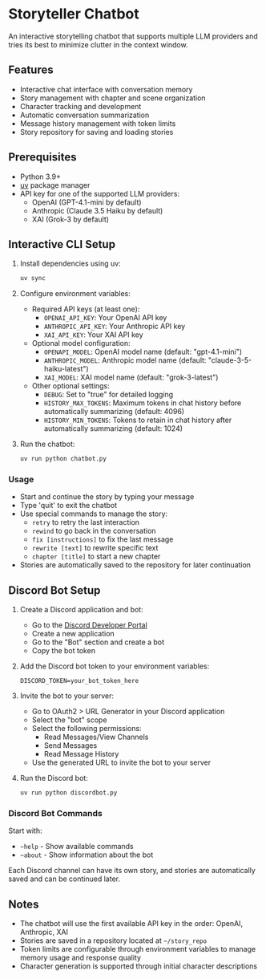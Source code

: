 # Storyteller Chatbot

An interactive storytelling chatbot that supports multiple LLM providers and tries its best to minimize clutter in the context window.

## Features

- Interactive chat interface with conversation memory
- Story management with chapter and scene organization
- Character tracking and development
- Automatic conversation summarization
- Message history management with token limits
- Story repository for saving and loading stories


## Prerequisites

- Python 3.9+
- [uv](https://github.com/astral-sh/uv) package manager
- API key for one of the supported LLM providers:
  - OpenAI (GPT-4.1-mini by default)
  - Anthropic (Claude 3.5 Haiku by default)
  - XAI (Grok-3 by default)

## Interactive CLI Setup

1. Install dependencies using uv:
   ```bash
   uv sync
   ```
2. Configure environment variables:
   - Required API keys (at least one):
     - `OPENAI_API_KEY`: Your OpenAI API key
     - `ANTHROPIC_API_KEY`: Your Anthropic API key
     - `XAI_API_KEY`: Your XAI API key
   - Optional model configuration:
     - `OPENAPI_MODEL`: OpenAI model name (default: "gpt-4.1-mini")
     - `ANTHROPIC_MODEL`: Anthropic model name (default: "claude-3-5-haiku-latest")
     - `XAI_MODEL`: XAI model name (default: "grok-3-latest")
   - Other optional settings:
     - `DEBUG`: Set to "true" for detailed logging
     - `HISTORY_MAX_TOKENS`: Maximum tokens in chat history before automatically summarizing (default: 4096)
     - `HISTORY_MIN_TOKENS`: Tokens to retain in chat history after automatically summarizing (default: 1024)

3. Run the chatbot:
   ```bash
   uv run python chatbot.py
   ```

### Usage

- Start and continue the story by typing your message
- Type 'quit' to exit the chatbot
- Use special commands to manage the story:
  - `retry` to retry the last interaction
  - `rewind` to go back in the conversation
  - `fix [instructions]` to fix the last message
  - `rewrite [text]` to rewrite specific text
  - `chapter [title]` to start a new chapter
- Stories are automatically saved to the repository for later continuation


## Discord Bot Setup

1. Create a Discord application and bot:
   - Go to the [Discord Developer Portal](https://discord.com/developers/applications)
   - Create a new application
   - Go to the "Bot" section and create a bot
   - Copy the bot token

2. Add the Discord bot token to your environment variables:
   ```
   DISCORD_TOKEN=your_bot_token_here
   ```

3. Invite the bot to your server:
   - Go to OAuth2 > URL Generator in your Discord application
   - Select the "bot" scope
   - Select the following permissions:
     - Read Messages/View Channels
     - Send Messages
     - Read Message History
   - Use the generated URL to invite the bot to your server

4. Run the Discord bot:
   ```bash
   uv run python discordbot.py
   ```

### Discord Bot Commands

Start with:

- `~help` - Show available commands
- `~about` - Show information about the bot

Each Discord channel can have its own story, and stories are automatically saved and can be continued later.

## Notes

- The chatbot will use the first available API key in the order: OpenAI, Anthropic, XAI
- Stories are saved in a repository located at `~/story_repo`
- Token limits are configurable through environment variables to manage memory usage and response quality
- Character generation is supported through initial character descriptions 